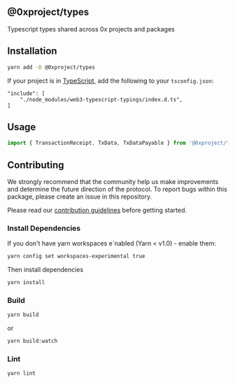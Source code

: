 ## @0xproject/types

Typescript types shared across 0x projects and packages

## Installation

```bash
yarn add -D @0xproject/types
```

If your project is in [TypeScript](https://www.typescriptlang.org/), add the following to your `tsconfig.json`:

```
"include": [
    "./node_modules/web3-typescript-typings/index.d.ts",
]
```

## Usage

```javascript
import { TransactionReceipt, TxData, TxDataPayable } from '@0xproject/types';
```

## Contributing

We strongly recommend that the community help us make improvements and determine the future direction of the protocol. To report bugs within this package, please create an issue in this repository.

Please read our [contribution guidelines](../../CONTRIBUTING.md) before getting started.

### Install Dependencies

If you don't have yarn workspaces e`nabled (Yarn < v1.0) - enable them:

```bash
yarn config set workspaces-experimental true
```

Then install dependencies

```bash
yarn install
```

### Build

```bash
yarn build
```

or

```bash
yarn build:watch
```

### Lint

```bash
yarn lint
```
